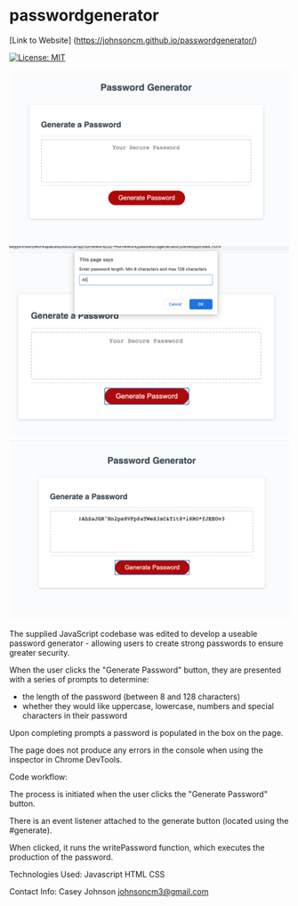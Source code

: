 # **passwordgenerator**

[Link to Website] (https://johnsoncm.github.io/passwordgenerator/)

[![License: MIT](https://img.shields.io/badge/License-MIT-yellow.svg)](https://opensource.org/licenses/MIT)

**![Screenshot of Website](./Assets/Images/Website_Screenshot_1_Generate.png)**
**![Screenshot of Website](./Assets/Images/Website_Screenshot_3_Prompt.png)**
**![Screenshot of Website](./Assets/Images/Website_Screenshot_2_Result.png)**


The supplied JavaScript codebase was edited to develop a useable password generator - allowing users to create strong passwords to ensure greater security.

When the user clicks the "Generate Password" button, they are presented with a series of prompts to determine:
- the length of the password (between 8 and 128 characters)
- whether they would like uppercase, lowercase, numbers and special characters in their password

Upon completing prompts a password is populated in the box on the page.

The page does not produce any errors in the console when using the inspector in Chrome DevTools.

Code workflow: 

The process is initiated when the user clicks the "Generate Password" button. 

There is an event listener attached to the generate button (located using the #generate). 

When clicked, it runs the writePassword function, which executes the production of the password.

Technologies Used:
Javascript
HTML
CSS

Contact Info:
Casey Johnson
johnsoncm3@gmail.com



